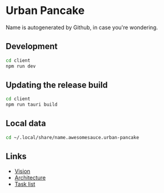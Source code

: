 # Urban Pancake

Name is autogenerated by Github, in case you're wondering.

## Development

```bash
cd client
npm run dev
```

## Updating the release build

```bash
cd client
npm run tauri build
```

## Local data

```bash
cd ~/.local/share/name.awesomesauce.urban-pancake
```

## Links

* [Vision](docs/Vision.md)
* [Architecture](docs/Architecture.md)
* [Task list](docs/Tasks.md)
